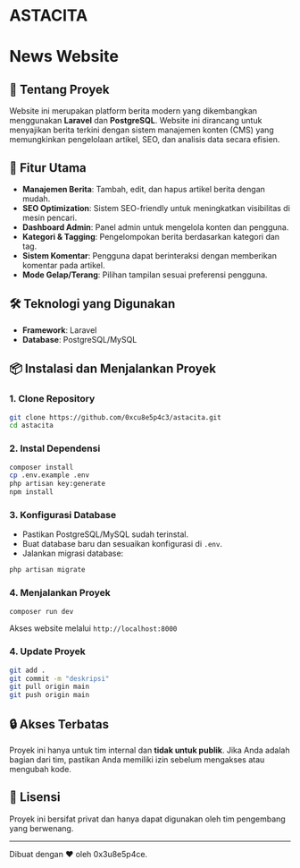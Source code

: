 # ASTACITA
# News Website

## 📌 Tentang Proyek
Website ini merupakan platform berita modern yang dikembangkan menggunakan **Laravel** dan **PostgreSQL**. Website ini dirancang untuk menyajikan berita terkini dengan sistem manajemen konten (CMS) yang memungkinkan pengelolaan artikel, SEO, dan analisis data secara efisien.

## 🚀 Fitur Utama
- **Manajemen Berita**: Tambah, edit, dan hapus artikel berita dengan mudah.
- **SEO Optimization**: Sistem SEO-friendly untuk meningkatkan visibilitas di mesin pencari.
- **Dashboard Admin**: Panel admin untuk mengelola konten dan pengguna.
- **Kategori & Tagging**: Pengelompokan berita berdasarkan kategori dan tag.
- **Sistem Komentar**: Pengguna dapat berinteraksi dengan memberikan komentar pada artikel.
- **Mode Gelap/Terang**: Pilihan tampilan sesuai preferensi pengguna.

## 🛠️ Teknologi yang Digunakan
- **Framework**: Laravel
- **Database**: PostgreSQL/MySQL

## 📦 Instalasi dan Menjalankan Proyek
### 1. Clone Repository
```bash
git clone https://github.com/0xcu8e5p4c3/astacita.git
cd astacita
```

### 2. Instal Dependensi
```bash
composer install
cp .env.example .env
php artisan key:generate
npm install
```

### 3. Konfigurasi Database
- Pastikan PostgreSQL/MySQL sudah terinstal.
- Buat database baru dan sesuaikan konfigurasi di `.env`.
- Jalankan migrasi database:
```bash
php artisan migrate
```

### 4. Menjalankan Proyek
```bash
composer run dev
```
Akses website melalui `http://localhost:8000`

### 4. Update Proyek
```bash
git add .
git commit -m "deskripsi"
git pull origin main
git push origin main
```

## 🔒 Akses Terbatas
Proyek ini hanya untuk tim internal dan **tidak untuk publik**. Jika Anda adalah bagian dari tim, pastikan Anda memiliki izin sebelum mengakses atau mengubah kode.

## 📜 Lisensi
Proyek ini bersifat privat dan hanya dapat digunakan oleh tim pengembang yang berwenang.

---
Dibuat dengan ❤️ oleh 0x3u8e5p4ce.
